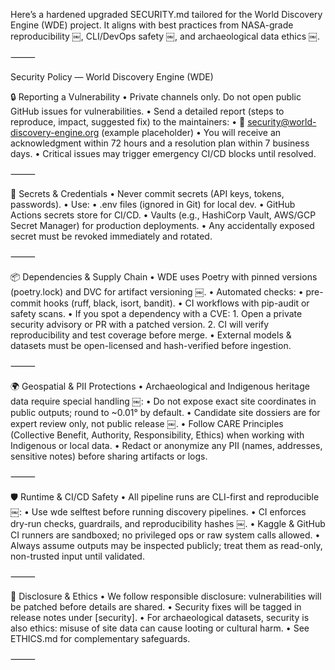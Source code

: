 Here’s a hardened upgraded SECURITY.md tailored for the World Discovery Engine (WDE) project. It aligns with best practices from NASA-grade reproducibility ￼, CLI/DevOps safety ￼, and archaeological data ethics ￼.

⸻

Security Policy — World Discovery Engine (WDE)

🔒 Reporting a Vulnerability
	•	Private channels only. Do not open public GitHub issues for vulnerabilities.
	•	Send a detailed report (steps to reproduce, impact, suggested fix) to the maintainers:
	•	📧 security@world-discovery-engine.org (example placeholder)
	•	You will receive an acknowledgment within 72 hours and a resolution plan within 7 business days.
	•	Critical issues may trigger emergency CI/CD blocks until resolved.

⸻

🔑 Secrets & Credentials
	•	Never commit secrets (API keys, tokens, passwords).
	•	Use:
	•	.env files (ignored in Git) for local dev.
	•	GitHub Actions secrets store for CI/CD.
	•	Vaults (e.g., HashiCorp Vault, AWS/GCP Secret Manager) for production deployments.
	•	Any accidentally exposed secret must be revoked immediately and rotated.

⸻

📦 Dependencies & Supply Chain
	•	WDE uses Poetry with pinned versions (poetry.lock) and DVC for artifact versioning ￼.
	•	Automated checks:
	•	pre-commit hooks (ruff, black, isort, bandit).
	•	CI workflows with pip-audit or safety scans.
	•	If you spot a dependency with a CVE:
	1.	Open a private security advisory or PR with a patched version.
	2.	CI will verify reproducibility and test coverage before merge.
	•	External models & datasets must be open-licensed and hash-verified before ingestion.

⸻

🌍 Geospatial & PII Protections
	•	Archaeological and Indigenous heritage data require special handling ￼:
	•	Do not expose exact site coordinates in public outputs; round to ~0.01° by default.
	•	Candidate site dossiers are for expert review only, not public release ￼.
	•	Follow CARE Principles (Collective Benefit, Authority, Responsibility, Ethics) when working with Indigenous or local data.
	•	Redact or anonymize any PII (names, addresses, sensitive notes) before sharing artifacts or logs.

⸻

🛡️ Runtime & CI/CD Safety
	•	All pipeline runs are CLI-first and reproducible ￼:
	•	Use wde selftest before running discovery pipelines.
	•	CI enforces dry-run checks, guardrails, and reproducibility hashes ￼.
	•	Kaggle & GitHub CI runners are sandboxed; no privileged ops or raw system calls allowed.
	•	Always assume outputs may be inspected publicly; treat them as read-only, non-trusted input until validated.

⸻

📝 Disclosure & Ethics
	•	We follow responsible disclosure: vulnerabilities will be patched before details are shared.
	•	Security fixes will be tagged in release notes under [security].
	•	For archaeological datasets, security is also ethics: misuse of site data can cause looting or cultural harm.
	•	See ETHICS.md for complementary safeguards.

⸻